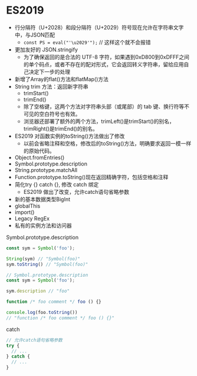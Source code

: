 # ES2019

- 行分隔符（U+2028）和段分隔符（U+2029）符号现在允许在字符串文字中，与JSON匹配
  - `const PS = eval("'\u2029'");` // 这样这个就不会报错
- 更加友好的 JSON.stringify
  - 为了确保返回的是合法的 UTF-8 字符，如果遇到0xD800到0xDFFF之间的单个码点，或者不存在的配对形式，它会返回转义字符串，留给应用自己决定下一步的处理
- 新增了Array的flat()方法和flatMap()方法
- String trim 方法：返回新字符串
  - trimStart()
  - trimEnd()
  - 除了空格键，这两个方法对字符串头部（或尾部）的 tab 键、换行符等不可见的空白符号也有效。
  - 浏览器还部署了额外的两个方法，trimLeft()是trimStart()的别名，trimRight()是trimEnd()的别名。
- ES2019 对函数实例的toString()方法做出了修改
  - 以前会省略注释和空格，修改后的toString()方法，明确要求返回一模一样的原始代码。
- Object.fromEntries()
- Symbol.prototype.description
- String.prototype.matchAll
- Function.prototype.toString()现在返回精确字符，包括空格和注释
- 简化try {} catch {}, 修改 catch 绑定
  - ES2019 做出了改变，允许catch语句省略参数
- 新的基本数据类型BigInt
- globalThis
- import()
- Legacy RegEx
- 私有的实例方法和访问器

Symbol.prototype.description

```js
const sym = Symbol('foo');

String(sym) // "Symbol(foo)"
sym.toString() // "Symbol(foo)"

// Symbol.prototype.description
const sym = Symbol('foo');

sym.description // "foo"
```

```js
function /* foo comment */ foo () {}

console.log(foo.toString())
// "function /* foo comment */ foo () {}"
```

catch

```js
// 允许catch语句省略参数
try {
  // ...
} catch {
  // ...
}
```
